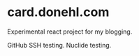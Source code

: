 # card.donehl.com
Experimental react project for my blogging.

GitHub SSH testing. Nuclide testing.
